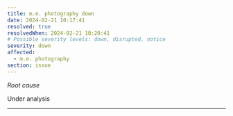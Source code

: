 ```yaml
---
title: m.e. photography down
date: 2024-02-21 10:17:41
resolved: true
resolvedWhen: 2024-02-21 10:20:41
# Possible severity levels: down, disrupted, notice
severity: down
affected:
  - m.e. photography
section: issue
---
```


*Root cause*

Under analysis

---


